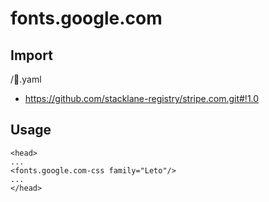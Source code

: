 # fonts.google.com

## Import

/🔌.yaml

- https://github.com/stacklane-registry/stripe.com.git#!1.0

## Usage

```
<head>
...
<fonts.google.com-css family="Leto"/>
...
</head>
```
